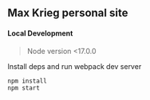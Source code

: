 ## Max Krieg personal site


#### Local Development

> Node version <17.0.0

Install deps and run webpack dev server

```bash
npm install
npm start
```